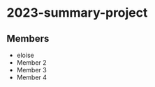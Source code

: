 # 2023-summary-project

## Members

- eloise
- Member 2
- Member 3
- Member 4

<Description of your project>
